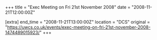 +++
title = "Exec Meeting on Fri 21st November 2008"
date = "2008-11-21T12:00:00Z"

[extra]
end_time = "2008-11-21T13:00:00Z"
location = "DCS"
original = "https://uwcs.co.uk/events/exec-meeting-on-fri-21st-november-2008-1474489015923/"
+++



